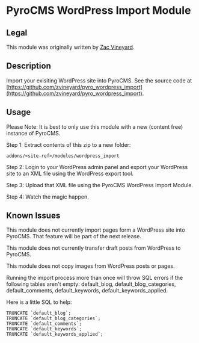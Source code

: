 # PyroCMS WordPress Import Module

## Legal

This module was originally written by [Zac Vineyard](http://zacvineyard.com).

## Description

Import your exisiting WordPress site into PyroCMS. See the source code at [https://github.com/zvineyard/pyro_wordpress_import](https://github.com/zvineyard/pyro_wordpress_import).

## Usage

Please Note: It is best to only use this module with a new (content free) instance of PyroCMS.

Step 1: Extract contents of this zip to a new folder:

	addons/<site-ref>/modules/wordpress_import

Step 2: Login to your WordPress admin panel and export your WordPress site to an XML file using the WordPress export tool.

Step 3: Upload that XML file using the PyroCMS WordPress Import Module.

Step 4: Watch the magic happen.

## Known Issues

This module does not currently import pages form a WordPress site into PyroCMS. That feature will be part of the next release.

This module does not currently transfer draft posts from WordPress to PyroCMS.

This module does not copy images from WordPress posts or pages.

Running the import process more than once will throw SQL errors if the following tables aren't empty: default_blog, default_blog_categories, default_comments, default_keywords, default_keywords_applied.

Here is a little SQL to help: 

	TRUNCATE `default_blog`;
	TRUNCATE `default_blog_categories`;
	TRUNCATE `default_comments`;
	TRUNCATE `default_keywords`;
	TRUNCATE `default_keywords_applied`;
